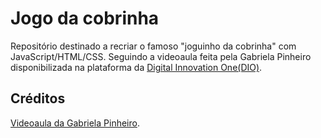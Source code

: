 # Jogo da cobrinha

Repositório destinado a recriar o famoso "joguinho da cobrinha" com JavaScript/HTML/CSS. Seguindo a videoaula feita pela Gabriela Pinheiro disponibilizada na plataforma da [Digital Innovation One(DIO)](https://digitalinnovation.one/).

## Créditos

[Videoaula da Gabriela Pinheiro](https://www.youtube.com/watch?v=EaH1RivVGQc).
